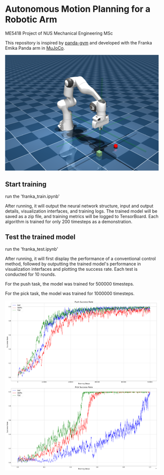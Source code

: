 # Autonomous Motion Planning for a Robotic Arm

ME5418 Project of NUS Mechanical Engineering MSc

This repository is inspired by [panda-gym](https://github.com/qgallouedec/panda-gym.git) and developed with the Franka Emika Panda arm in [MuJoCo](https://github.com/google-deepmind/mujoco_menagerie).

<img src="Picture/env.png" alt="training environment" width="500"/>

## Start training

run the 'franka_train.ipynb'

After running, it will output the neural network structure, input and output details, visualization interfaces, and training logs. The trained model will be saved as a zip file, and training metrics will be logged to TensorBoard. Each algorithm is trained for only 200 timesteps as a demonstration.

## Test the trained model

run the 'franka_test.ipynb'

After running, it will first display the performance of a conventional control method, followed by outputting the trained model's performance in visualization interfaces and plotting the success rate. Each test is conducted for 10 rounds.

For the push task, the model was trained for 500000 timesteps.

For the pick task, the model was trained for 1000000 timesteps.

![training result](Picture/result.png)
